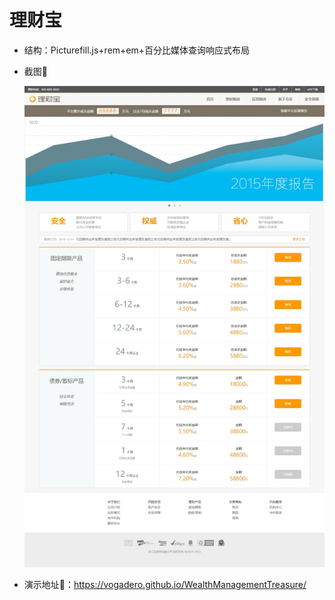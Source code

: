 # 理财宝

- 结构：Picturefill.js+rem+em+百分比媒体查询响应式布局

- 截图:ice_cream:

  ![](01.jpeg)

- 演示地址:ocean:：https://vogadero.github.io/WealthManagementTreasure/

